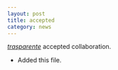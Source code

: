 ```yaml
---
layout: post
title: accepted
category: news
---
```


[*trasparente*](https://github.com/trasparente) accepted collaboration.

- Added this file.
